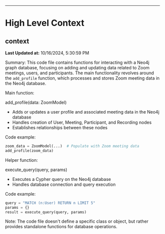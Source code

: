 

---
# High Level Context
## context
**Last Updated at:** 10/16/2024, 5:30:59 PM

Summary:
This code file contains functions for interacting with a Neo4j graph database, focusing on adding and updating data related to Zoom meetings, users, and participants. The main functionality revolves around the `add_profile` function, which processes and stores Zoom meeting data in the Neo4j database.

Main function:

add_profile(data: ZoomModel)
- Adds or updates a user profile and associated meeting data in the Neo4j database
- Handles creation of User, Meeting, Participant, and Recording nodes
- Establishes relationships between these nodes

Code example:
```python
zoom_data = ZoomModel(...)  # Populate with Zoom meeting data
add_profile(zoom_data)
```

Helper function:

execute_query(query, params)
- Executes a Cypher query on the Neo4j database
- Handles database connection and query execution

Code example:
```python
query = "MATCH (n:User) RETURN n LIMIT 5"
params = {}
result = execute_query(query, params)
```

Note: The code file doesn't define a specific class or object, but rather provides standalone functions for database operations.
